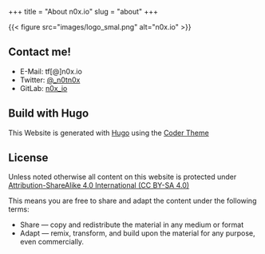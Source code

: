 +++
title = "About n0x.io"
slug = "about"
+++

{{< figure src="images/logo_smal.png" alt="n0x.io" >}}

## Contact me!

* E-Mail: tf[@]n0x.io 
* Twitter: [@_n0tn0x](https://twitter.com/_n0tn0x)
* GitLab: [n0x_io](https://gitlab.com/n0x_io)

## Build with Hugo
This Website is generated with [Hugo](https://gohugo.io/) using the [Coder Theme](https://github.com/luizdepra/hugo-coder)

## License
Unless noted otherwise all content on this website is protected under [Attribution-ShareAlike 4.0 International (CC BY-SA 4.0)](https://creativecommons.org/licenses/by-sa/4.0/)

This means you are free to share and adapt the content under the following terms:

* Share — copy and redistribute the material in any medium or format 
* Adapt — remix, transform, and build upon the material for any purpose, even commercially. 
